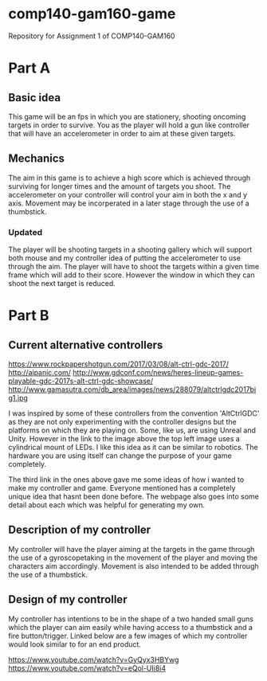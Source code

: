 # comp140-gam160-game
Repository for Assignment 1 of COMP140-GAM160
# Part A 

## Basic idea 
This game will be an fps in which you are stationery, shooting oncoming targets in order to survive. You as the player will hold a gun like controller that will have an accelerometer in order to aim at these given targets.
## Mechanics
The aim in this game is to achieve a high score which is achieved through surviving for longer times and the amount of targets you shoot. The accelerometer on your controller will control your aim in both the x and y axis. Movement may be incorperated in a later stage through the use of a thumbstick.  
### Updated
The player will be shooting targets in a shooting gallery which will support both mouse and my controller idea of putting the accelerometer to use through the aim. The player will have to shoot the targets within a given time frame which will add to their score. However the window in which they can shoot the next target is reduced.  

# Part B

## Current alternative controllers 

https://www.rockpapershotgun.com/2017/03/08/alt-ctrl-gdc-2017/
http://aipanic.com/
http://www.gdconf.com/news/heres-lineup-games-playable-gdc-2017s-alt-ctrl-gdc-showcase/
http://www.gamasutra.com/db_area/images/news/288079/altctrlgdc2017big1.jpg

I was inspired by some of these controllers from the convention 'AltCtrlGDC' as they are not only experimenting with the controller designs but the platforms on which they are playing on. Some, like us, are using Unreal and Unity. However in the link to the image above the top left image uses a cylindrical mount of LEDs. I like this idea as it can be similar to robotics. The hardware you are using itself can change the purpose of your game completely. 

The third link in the ones above gave me some ideas of how i wanted to make my controller and game. Everyone mentioned has a completely unique idea that hasnt been done before. The webpage also goes into some detail about each which was helpful for generating my own.

## Description of my controller

My controller will have the player aiming at the targets in the game through the use of a gyroscopetaking in the movement of the player and moving the characters aim accordingly. Movement is also intended to be added through the use of a thumbstick. 

## Design of my controller

My controller has intentions to be in the shape of a two handed small guns which the player can aim easily while having access to a thumbstick and a fire button/trigger. Linked below are a few images of which my controller would look similar to for an end product. 

https://www.youtube.com/watch?v=GyQyx3HBYwg
https://www.youtube.com/watch?v=eQol-UIi8i4

